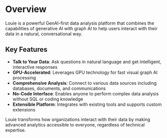 # Overview

Louie is a powerful GenAI-first data analysis platform that combines the capabilities of generative AI with graph AI to help users interact with their data in a natural, conversational way.

## Key Features

- **Talk to Your Data**: Ask questions in natural language and get intelligent, interactive responses
- **GPU-Accelerated**: Leverages GPU technology for fast visual graph AI processing
- **Comprehensive Analysis**: Connect to various data sources including databases, documents, and communications
- **No-Code Interface**: Enables anyone to perform complex data analysis without SQL or coding knowledge
- **Extensible Platform**: Integrates with existing tools and supports custom extensions

Louie transforms how organizations interact with their data by making advanced analytics accessible to everyone, regardless of technical expertise.



